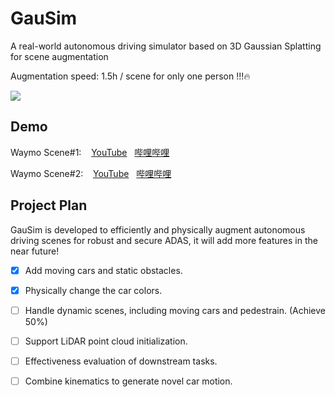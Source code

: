 # GauSim
A real-world autonomous driving simulator based on 3D Gaussian Splatting for scene augmentation

Augmentation speed: 1.5h / scene for only one person !!!:fire: 

![](https://github.com/JiaxiongQ/GauSim/blob/main/Waymo_scene1.gif)

## Demo
Waymo Scene#1: $~~$ [YouTube](https://www.youtube.com/watch?v=nckwfcoBH3o) $~$ [哔哩哔哩](https://www.bilibili.com/video/BV1Gm411U7jR/?spm_id_from=333.337.search-card.all.click)

Waymo Scene#2: $~~$ [YouTube](https://www.youtube.com/watch?v=zXRlPgMIYWg) $~$ [哔哩哔哩](https://www.bilibili.com/video/BV1Sp421D7dT/?spm_id_from=333.337.search-card.all.click)

## Project Plan
GauSim is developed to efficiently and physically augment autonomous driving scenes for robust and secure ADAS, it will add more features in the near future!
- [x] Add moving cars and static obstacles.
- [x] Physically change the car colors.
- [ ] Handle dynamic scenes, including moving cars and pedestrain. (Achieve 50%)
- [ ] Support LiDAR point cloud initialization.
- [ ] Effectiveness evaluation of downstream tasks.
- [ ] Combine kinematics to generate novel car motion.


